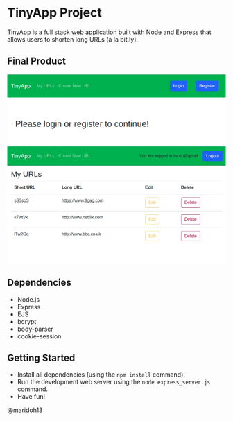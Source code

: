 # TinyApp Project

TinyApp is a full stack web application built with Node and Express that allows users to shorten long URLs (à la bit.ly).

## Final Product

!["TinyApp home page"](https://github.com/maridoh13/tinyapp/blob/master/docs/homepage.png)
!["screenshot of URLs page"](https://github.com/maridoh13/tinyapp/blob/master/docs/myURLs.png)

## Dependencies

- Node.js
- Express
- EJS
- bcrypt
- body-parser
- cookie-session

## Getting Started

- Install all dependencies (using the `npm install` command).
- Run the development web server using the `node express_server.js` command.
- Have fun!



@maridoh13